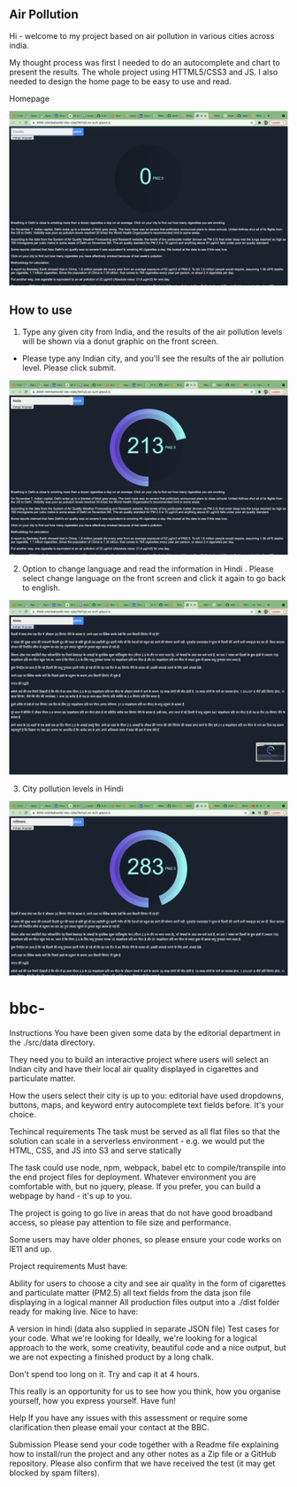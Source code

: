 ## Air Pollution ##

Hi - welcome to my project based on air pollution in various cities across india.

My thought process was first I needed to do an autocomplete and chart to present the results. The whole project using HTTML5/CSS3 and JS. I also needed to design the home page to be easy to use and read.


Homepage

![homepage](/images/homepage.png)



## How to use ##

1) Type any given city from India, and the results of the air pollution levels will be shown via a donut graphic on the front screen.

- Please type any Indian city, and you'll see the results of the air pollution level. Please click submit.

![city](/images/cityexample.png)

2) Option to change language and read the information in Hindi . Please select change language on the front screen and click it again to go back to english. 

![hindiversion](/images/hindiversion.png)

3) City pollution levels in Hindi

![searchindian](/images/searchindian.png)






# bbc-

Instructions
You have been given some data by the editorial department in the ./src/data directory.

They need you to build an interactive project where users will select an Indian city and have their local air quality displayed in cigarettes and particulate matter.

How the users select their city is up to you: editorial have used dropdowns, buttons, maps, and keyword entry autocomplete text fields before. It's your choice.

Techincal requirements
The task must be served as all flat files so that the solution can scale in a serverless environment - e.g. we would put the HTML, CSS, and JS into S3 and serve statically

The task could use node, npm, webpack, babel etc to compile/transpile into the end project files for deployment. Whatever environment you are comfortable with, but no jquery, please. If you prefer, you can build a webpage by hand - it's up to you.

The project is going to go live in areas that do not have good broadband access, so please pay attention to file size and performance.

Some users may have older phones, so please ensure your code works on IE11 and up.

Project requirements
Must have:

Ability for users to choose a city and see air quality in the form of cigarettes and particulate matter (PM2.5)
all text fields from the data json file displaying in a logical manner
All production files output into a ./dist folder ready for making live.
Nice to have:

A version in hindi (data also supplied in separate JSON file)
Test cases for your code.
What we're looking for
Ideally, we're looking for a logical approach to the work, some creativity, beautiful code and a nice output, but we are not expecting a finished product by a long chalk.

Don't spend too long on it. Try and cap it at 4 hours.

This really is an opportunity for us to see how you think, how you organise yourself, how you express yourself. Have fun!

Help
If you have any issues with this assessment or require some clarification then please email your contact at the BBC.

Submission
Please send your code together with a Readme file explaining how to install/run the project and any other notes as a Zip file or a GitHub repository. Please also confirm that we have received the test (it may get blocked by spam filters).
